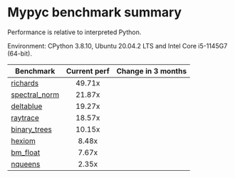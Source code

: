 # Mypyc benchmark summary

Performance is relative to interpreted Python.

Environment: CPython 3.8.10, Ubuntu 20.04.2 LTS and Intel Core i5-1145G7 (64-bit).

| Benchmark | Current perf | Change in 3 months |
| --- | :---: | :---: |
| [richards](benchmarks/richards.md) | 49.71x |  |
| [spectral_norm](benchmarks/spectral_norm.md) | 21.87x |  |
| [deltablue](benchmarks/deltablue.md) | 19.27x |  |
| [raytrace](benchmarks/raytrace.md) | 18.57x |  |
| [binary_trees](benchmarks/binary_trees.md) | 10.15x |  |
| [hexiom](benchmarks/hexiom.md) | 8.48x |  |
| [bm_float](benchmarks/bm_float.md) | 7.67x |  |
| [nqueens](benchmarks/nqueens.md) | 2.35x |  |
